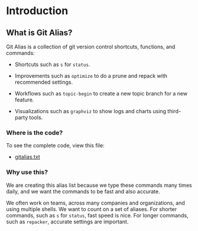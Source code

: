 # Introduction


## What is Git Alias?

Git Alias is a collection of git version control shortcuts, functions, and commands:

  * Shortcuts such as `s` for `status`.

  * Improvements such as `optimize` to do a prune and repack with recommended settings.

  * Workflows such as `topic-begin` to create a new topic branch for a new feature.

  * Visualizations such as `graphviz` to show logs and charts using third-party tools.


### Where is the code?

To see the complete code, view this file:

  * [gitalias.txt](gitalias.txt)


### Why use this?

We are creating this alias list because we type these commands many times daily, and we want the commands to be fast and also accurate.

We often work on teams, across many companies and organizations, and using multiple shells. We want to count on a set of aliases. For shorter commands, such as `s` for `status`, fast speed is nice. For longer commands, such as `repacker`, accurate settings are important.
